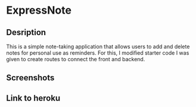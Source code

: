 # ExpressNote

## Desription
This is a simple note-taking application that allows users to add and delete notes for personal use as reminders. For this, I modified starter code I was given to create routes to connect the front and backend.
## Screenshots

## Link to heroku
